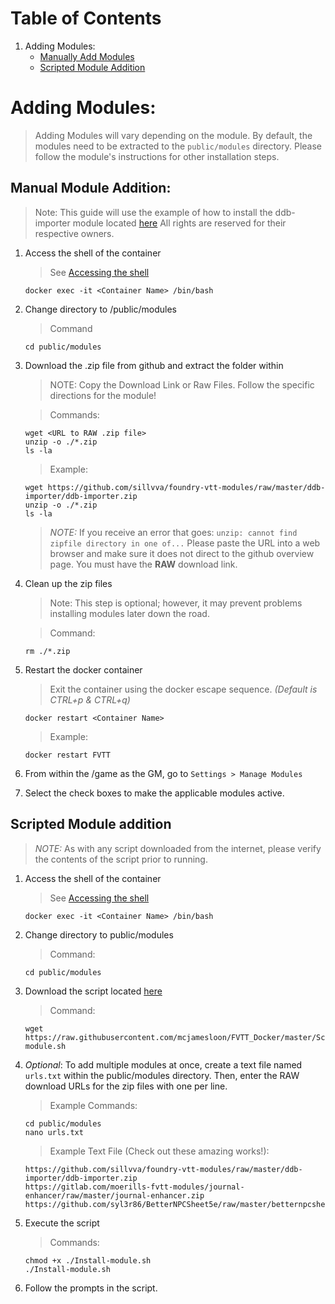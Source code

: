 # Table of Contents
1. Adding Modules:
   - [Manually Add Modules](#manual-module-addition)
   - [Scripted Module Addition](#script-module-addition)

# Adding Modules:
> Adding Modules will vary depending on the module. By default, the modules need to be extracted to the `public/modules` directory. Please follow the module's instructions for other installation steps.

## Manual Module Addition:
> Note: This guide will use the example of how to install the ddb-importer module located [here](https://github.com/sillvva/foundry-vtt-modules/tree/master/ddb-importer) All rights are reserved for their respective owners.

1. Access the shell of the container
   > See [Accessing the shell](docs/Administration#accessing-the-shell)
   ```
   docker exec -it <Container Name> /bin/bash
   ```

2. Change directory to /public/modules
   > Command
   ```
   cd public/modules
   ```

3. Download the .zip file from github and extract the folder within
   > NOTE: Copy the Download Link or Raw Files. Follow the specific directions for the module!

   > Commands:
   ```
   wget <URL to RAW .zip file>
   unzip -o ./*.zip
   ls -la
   ```

   > Example:
   ```
   wget https://github.com/sillvva/foundry-vtt-modules/raw/master/ddb-importer/ddb-importer.zip
   unzip -o ./*.zip
   ls -la
   ```
   > *NOTE:* If you receive an error that goes: `unzip: cannot find zipfile directory in one of...` Please paste the URL into a web browser and make sure it does not direct to the github overview page. You must have the **RAW** download link.

4. Clean up the zip files
   > Note: This step is optional; however, it may prevent problems installing modules later down the road.

   > Command:
   ```
   rm ./*.zip
   ```

4. Restart the docker container
   > Exit the container using the docker escape sequence. *(Default is CTRL+p & CTRL+q)*
   ```
   docker restart <Container Name>
   ```

   > Example:
   ```
   docker restart FVTT
   ```

5. From within the <ipaddress>/game as the GM, go to `Settings > Manage Modules`

6. Select the check boxes to make the applicable modules active.

## Scripted Module addition
> *NOTE:* As with any script downloaded from the internet, please verify the contents of the script prior to running.

1. Access the shell of the container
   > See [Accessing the shell](docs/Administration#accessing-the-shell)
   ```
   docker exec -it <Container Name> /bin/bash
   ```

2. Change directory to public/modules
   > Command:
   ```
   cd public/modules
   ```

3. Download the script located [here](scripts/Install-module.sh)
   > Command:
   ```
   wget https://raw.githubusercontent.com/mcjamesloon/FVTT_Docker/master/Scripts/Install-module.sh
   ```

4. *Optional*: To add multiple modules at once, create a text file named `urls.txt` within the public/modules directory. Then, enter the RAW download URLs for the zip files with one per line.
   > Example Commands:
   ```
   cd public/modules
   nano urls.txt
   ```

   > Example Text File (Check out these amazing works!):
   ```
   https://github.com/sillvva/foundry-vtt-modules/raw/master/ddb-importer/ddb-importer.zip
   https://gitlab.com/moerills-fvtt-modules/journal-enhancer/raw/master/journal-enhancer.zip
   https://github.com/syl3r86/BetterNPCSheet5e/raw/master/betternpcsheet5e.zip
   ```

5. Execute the script
   > Commands:
   ```
   chmod +x ./Install-module.sh
   ./Install-module.sh
   ```

6. Follow the prompts in the script.
